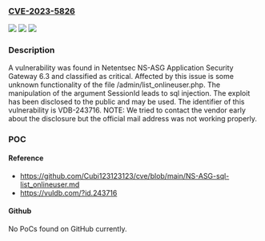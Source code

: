### [CVE-2023-5826](https://cve.mitre.org/cgi-bin/cvename.cgi?name=CVE-2023-5826)
![](https://img.shields.io/static/v1?label=Product&message=NS-ASG%20Application%20Security%20Gateway&color=blue)
![](https://img.shields.io/static/v1?label=Version&message=%3D%206.3%20&color=brighgreen)
![](https://img.shields.io/static/v1?label=Vulnerability&message=CWE-89%20SQL%20Injection&color=brighgreen)

### Description

A vulnerability was found in Netentsec NS-ASG Application Security Gateway 6.3 and classified as critical. Affected by this issue is some unknown functionality of the file /admin/list_onlineuser.php. The manipulation of the argument SessionId leads to sql injection. The exploit has been disclosed to the public and may be used. The identifier of this vulnerability is VDB-243716. NOTE: We tried to contact the vendor early about the disclosure but the official mail address was not working properly.

### POC

#### Reference
- https://github.com/Cubi123123123/cve/blob/main/NS-ASG-sql-list_onlineuser.md
- https://vuldb.com/?id.243716

#### Github
No PoCs found on GitHub currently.

